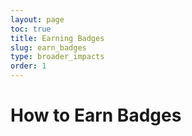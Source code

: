 ```yaml
---
layout: page
toc: true
title: Earning Badges
slug: earn_badges
type: broader_impacts
order: 1
---
```



# How to Earn Badges


